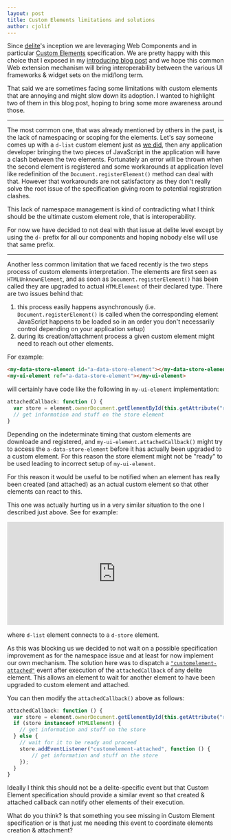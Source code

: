 ```yaml
---
layout: post
title: Custom Elements limitations and solutions
author: cjolif
---
```


Since [delite](http://ibm-js.github.io/delite/)'s inception we are leveraging Web Components and in particular [Custom Elements](http://w3c.github.io/webcomponents/spec/custom) specification. We are pretty happy with this choice that I exposed in my [introducing blog post](http://ibm-js.github.io/2014/07/18/delite-and-deliteful.html) and we hope this common Web extension mechanism will bring interoperability between the various UI frameworks & widget sets on the mid/long term. 

That said we are sometimes facing some limitations with custom elements that are annoying and might slow down its adoption. I wanted to highlight two of them in this blog post, hoping to bring some more awareness around those.

---

The most common one, that was already mentioned by others in the past, is the lack of namespacing or scoping for the elements. Let's say someone comes up with a `d-list` custom element just as [we did](http://ibm-js.github.io/deliteful/docs/master/list/List.html), then any application developer bringing the two pieces of JavaScript in the application will have a clash between the two elements. Fortunately an error will be thrown when the second element is registered and some workarounds at application level like redefinition of the `Document.registerElement()` method can deal with that. However that workarounds are not satisfactory as they don't really solve the root issue of the specification giving room to potential registration clashes. 

This lack of namespace management is kind of contradicting what I think should be the ultimate custom element role, that is interoperability.

For now we have decided to not deal with that issue at delite level except by using the `d-` prefix for all our components and hoping nobody else will use that same prefix.

---

Another less common limitation that we faced recently is the two steps process of custom elements interpretation. The elements are first seen as `HTMLUnknownElement`, and as soon as `Document.registerElement()` has been called they are upgraded to actual `HTMLElement` of their declared type. There are two issues behind that:

1. this process easily happens asynchronously (i.e. `Document.registerElement()` is called when the corresponding element JavaScript happens to be loaded so in an  order you don't necessarily control depending on your application setup)
2. during its creation/attachment process a given custom element might need to reach out other elements. 

For example:


```html
<my-data-store-element id="a-data-store-element"></my-data-store-element>
<my-ui-element ref="a-data-store-element"></my-ui-element>
```

will certainly have code like the following in `my-ui-element` implementation:

```js
attachedCallback: function () {
  var store = element.ownerDocument.getElementById(this.getAttribute("ref"));
  // get information and stuff on the store element
}
```

Depending on the indeterminate timing that custom elements are downloade and registered, and `my-ui-element.attachedCallback()` might try to access the `a-data-store-element` before it has actually been upgraded to a custom element. For this reason the store element might not be "ready" to be used leading to incorrect setup of `my-ui-element`.

For this reason it would be useful to be notified when an element has really been created (and attached) as an actual custom element so that other elements can react to this. 

This one was actually hurting us in a very similar situation to the one I described just above. See for example:

<iframe width="100%" height="240" src="http://jsfiddle.net/ibmjs/yw9b3r8q/embedded/html,result,js,css" allowfullscreen="allowfullscreen" frameborder="0">
<a href="http://jsfiddle.net/ibmjs/yw9b3r8q/">checkout the sample on JSFiddle</a></iframe>

where `d-list` element connects to a `d-store` element.

As this was blocking us we decided to not wait on a possible specification improvement as for the namespace issue and at least for now implement our own mechanism. The solution here was to dispatch a [`"customelement-attached"`](http://ibm-js.github.io/delite/docs/api/0.4.0/delite/CustomElement.html#event:customelement-attached) event after execution of the `attachedCallback` of any delite element. This allows an element to wait for another element to have been upgraded to custom element and attached.

You can then modify the `attachedCallback()` above as follows:

```js
attachedCallback: function () {
  var store = element.ownerDocument.getElementById(this.getAttribute("ref"));
  if (store instanceof HTMLElement) {
    // get information and stuff on the store
  } else {
  	// wait for it to be ready and proceed
  	store.addEventListener("customelement-attached", function () {
  	    // get information and stuff on the store
  	});
  }
}
```

Ideally I think this should not be a delite-specific event but that Custom Element specification should provide a similar event so that created & attached callback can notify other elements of their execution.

What do you think? Is that something you see missing in Custom Element specification or is that just me needing this event to coordinate elements creation & attachment? 
